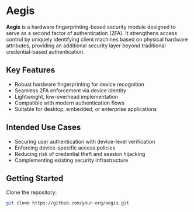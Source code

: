 # Aegis

**Aegis** is a hardware fingerprinting-based security module designed to serve as a second factor of authentication (2FA). It strengthens access control by uniquely identifying client machines based on physical hardware attributes, providing an additional security layer beyond traditional credential-based authentication.

## Key Features

- Robust hardware fingerprinting for device recognition
- Seamless 2FA enforcement via device identity
- Lightweight, low-overhead implementation
- Compatible with modern authentication flows
- Suitable for desktop, embedded, or enterprise applications

## Intended Use Cases

- Securing user authentication with device-level verification
- Enforcing device-specific access policies
- Reducing risk of credential theft and session hijacking
- Complementing existing security infrastructure

## Getting Started

Clone the repository:

```bash
git clone https://github.com/your-org/aegis.git

